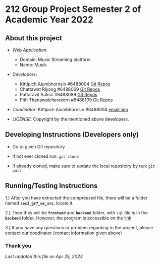 # 212 Group Project Semester 2 of Academic Year 2022

## About this project

- _Web Application_:

  - Domain: Music Streaming platform
  - Name: Musik

- _Developers_:

  - Kittipich Aiumbhornsin #6488004 [Git Repos](https://github.com/ngzh-luke)
  - Chattawat Riyong #6488069 [Git Repos](https://github.com/derKirschbaum)
  - Pattaravit Suksri #6488089 [Git Repos](https://github.com/patchyysuk)
  - Pith Thanawatcharakorn #6488109 [Git Repos](https://github.com/Pitch2428)

- _Coodinator_: Kittipich Aiumbhornsin #6488004 [email him](mailto:kittipich.aiu@student.mahidol.ac.th)

- _LICENSE_:
  Copyright by the mentioned above developers.

## Developing Instructions (Developers only)

- Go to given Git repository

- if not ever cloned run: `git clone`

- if already cloned, make sure to update the local repository by run: `git pull`

## Running/Testing Instructions

1.) After you have extracted the compressed file, there will be a folder named **`sec3_gr7_ws_src`**, locate it.

2.) Then they will be **`frontend`** and **`backend`** folder, with `sql` file is in the **`backend`** folder. However, the program is accessible on the [link](https://65-2-itcs212-3-7-frontend.th1.proen.cloud/)

3.) If you have any questions or problem regarding to the project, please contact our coodinator (contact information given above)

### Thank you

_Last updated this file on Apr 25, 2023_
